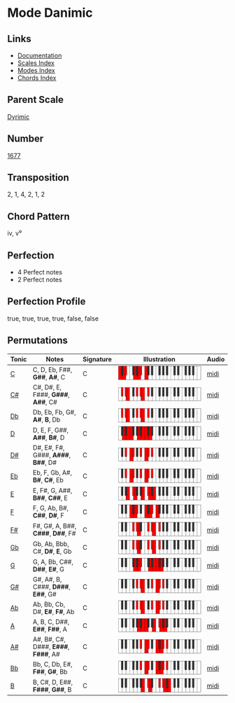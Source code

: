 # Mode Danimic

## Links

- [Documentation](README.md)
- [Scales Index](Scales.md)
- [Modes Index](Modes.md)
- [Chords Index](Chords.md)

## Parent Scale

[Dyrimic](ScaleDyrimic.md)

## Number

[1677](https://ianring.com/musictheory/scales/1677)

## Transposition

2, 1, 4, 2, 1, 2

## Chord Pattern

iv, v⁰

## Perfection

- 4 Perfect notes
- 2 Perfect notes

## Perfection Profile

true, true, true, true, false, false

## Permutations

| Tonic | Notes | Signature | Illustration | Audio |
|-------|-------|-----------|--------------|-------|
| [C](ModeCNaturalDanimic.md) | C, D, Eb, F##, **G##**, **A#**, C | C | ![CNaturalDanimic](ModeCNaturalDanimic.png) | [midi](https://github.com/edipermadi/music/blob/main/docs/ModeCNaturalDanimic.mid?raw=true) |
| [C#](ModeCSharpDanimic.md) | C#, D#, E, F###, **G###**, **A##**, C# | C | ![CSharpDanimic](ModeCSharpDanimic.png) | [midi](https://github.com/edipermadi/music/blob/main/docs/ModeCSharpDanimic.mid?raw=true) |
| [Db](ModeDFlatDanimic.md) | Db, Eb, Fb, G#, **A#**, **B**, Db | C | ![DFlatDanimic](ModeDFlatDanimic.png) | [midi](https://github.com/edipermadi/music/blob/main/docs/ModeDFlatDanimic.mid?raw=true) |
| [D](ModeDNaturalDanimic.md) | D, E, F, G##, **A##**, **B#**, D | C | ![DNaturalDanimic](ModeDNaturalDanimic.png) | [midi](https://github.com/edipermadi/music/blob/main/docs/ModeDNaturalDanimic.mid?raw=true) |
| [D#](ModeDSharpDanimic.md) | D#, E#, F#, G###, **A###**, **B##**, D# | C | ![DSharpDanimic](ModeDSharpDanimic.png) | [midi](https://github.com/edipermadi/music/blob/main/docs/ModeDSharpDanimic.mid?raw=true) |
| [Eb](ModeEFlatDanimic.md) | Eb, F, Gb, A#, **B#**, **C#**, Eb | C | ![EFlatDanimic](ModeEFlatDanimic.png) | [midi](https://github.com/edipermadi/music/blob/main/docs/ModeEFlatDanimic.mid?raw=true) |
| [E](ModeENaturalDanimic.md) | E, F#, G, A##, **B##**, **C##**, E | C | ![ENaturalDanimic](ModeENaturalDanimic.png) | [midi](https://github.com/edipermadi/music/blob/main/docs/ModeENaturalDanimic.mid?raw=true) |
| [F](ModeFNaturalDanimic.md) | F, G, Ab, B#, **C##**, **D#**, F | C | ![FNaturalDanimic](ModeFNaturalDanimic.png) | [midi](https://github.com/edipermadi/music/blob/main/docs/ModeFNaturalDanimic.mid?raw=true) |
| [F#](ModeFSharpDanimic.md) | F#, G#, A, B##, **C###**, **D##**, F# | C | ![FSharpDanimic](ModeFSharpDanimic.png) | [midi](https://github.com/edipermadi/music/blob/main/docs/ModeFSharpDanimic.mid?raw=true) |
| [Gb](ModeGFlatDanimic.md) | Gb, Ab, Bbb, C#, **D#**, **E**, Gb | C | ![GFlatDanimic](ModeGFlatDanimic.png) | [midi](https://github.com/edipermadi/music/blob/main/docs/ModeGFlatDanimic.mid?raw=true) |
| [G](ModeGNaturalDanimic.md) | G, A, Bb, C##, **D##**, **E#**, G | C | ![GNaturalDanimic](ModeGNaturalDanimic.png) | [midi](https://github.com/edipermadi/music/blob/main/docs/ModeGNaturalDanimic.mid?raw=true) |
| [G#](ModeGSharpDanimic.md) | G#, A#, B, C###, **D###**, **E##**, G# | C | ![GSharpDanimic](ModeGSharpDanimic.png) | [midi](https://github.com/edipermadi/music/blob/main/docs/ModeGSharpDanimic.mid?raw=true) |
| [Ab](ModeAFlatDanimic.md) | Ab, Bb, Cb, D#, **E#**, **F#**, Ab | C | ![AFlatDanimic](ModeAFlatDanimic.png) | [midi](https://github.com/edipermadi/music/blob/main/docs/ModeAFlatDanimic.mid?raw=true) |
| [A](ModeANaturalDanimic.md) | A, B, C, D##, **E##**, **F##**, A | C | ![ANaturalDanimic](ModeANaturalDanimic.png) | [midi](https://github.com/edipermadi/music/blob/main/docs/ModeANaturalDanimic.mid?raw=true) |
| [A#](ModeASharpDanimic.md) | A#, B#, C#, D###, **E###**, **F###**, A# | C | ![ASharpDanimic](ModeASharpDanimic.png) | [midi](https://github.com/edipermadi/music/blob/main/docs/ModeASharpDanimic.mid?raw=true) |
| [Bb](ModeBFlatDanimic.md) | Bb, C, Db, E#, **F##**, **G#**, Bb | C | ![BFlatDanimic](ModeBFlatDanimic.png) | [midi](https://github.com/edipermadi/music/blob/main/docs/ModeBFlatDanimic.mid?raw=true) |
| [B](ModeBNaturalDanimic.md) | B, C#, D, E##, **F###**, **G##**, B | C | ![BNaturalDanimic](ModeBNaturalDanimic.png) | [midi](https://github.com/edipermadi/music/blob/main/docs/ModeBNaturalDanimic.mid?raw=true) |
